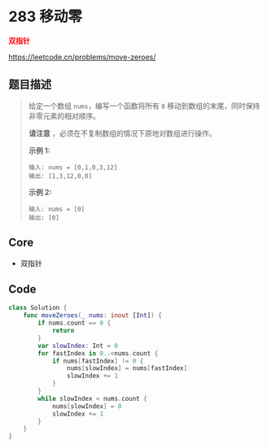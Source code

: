 # 283 移动零

**<font color=red>双指针</font>**

https://leetcode.cn/problems/move-zeroes/

## 题目描述

> 给定一个数组 `nums`，编写一个函数将所有 `0` 移动到数组的末尾，同时保持非零元素的相对顺序。
>
> **请注意** ，必须在不复制数组的情况下原地对数组进行操作。
>
>  
>
> **示例 1:**
>
> ```
> 输入: nums = [0,1,0,3,12]
> 输出: [1,3,12,0,0]
> ```
>
> **示例 2:**
>
> ```
> 输入: nums = [0]
> 输出: [0]
> ```

## Core

- 双指针

## Code

```swift
class Solution {
    func moveZeroes(_ nums: inout [Int]) {
        if nums.count == 0 {
            return
        }
        var slowIndex: Int = 0
        for fastIndex in 0..<nums.count {
            if nums[fastIndex] != 0 {
                nums[slowIndex] = nums[fastIndex]
                slowIndex += 1
            }
        }
        while slowIndex < nums.count {
            nums[slowIndex] = 0
            slowIndex += 1
        }
    }
}
```

